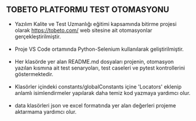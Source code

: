 TOBETO PLATFORMU TEST OTOMASYONU
----------------------------------------
- Yazılım Kalite ve Test Uzmanlığı eğitimi kapsamında bitirme projesi olarak https://tobeto.com/ web sitesine ait otomasyonlar gerçekleştirilmiştir. 
<br> <br>
- Proje VS Code ortamında Python-Selenium kullanılarak geliştirilmiştir.
<br> <br>
- Her klasörde yer alan README.md dosyaları projenin, otomasyon yazılan kısmına ait test senaryoları, test caseleri ve pytest kontrollerini göstermektedir.
<br><br>
- Klasörler içindeki constants/globalConstants içine 'Locators' eklenip anlamlı isimlendirmeler yapılarak daha temiz kod yazmaya yardımcı olur.
<br><br>
- data klasörleri json ve excel formatında yer alan değerleri projeme aktarmama yardımcı olur.

